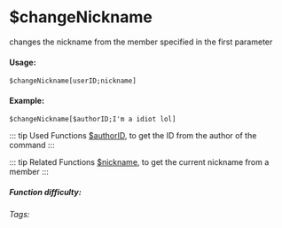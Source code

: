 # $changeNickname
changes the nickname from the member specified in the first parameter

#### Usage: 
`$changeNickname[userID;nickname]`

#### Example:
`$changeNickname[$authorID;I'm a idiot lol]`

::: tip Used Functions
[$authorID](../Member/authorID.md), to get the ID from the author of the command
:::

::: tip Related Functions
[$nickname](../Member/nickname.md), to get the current nickname from a member
:::


##### Function difficulty: <Badge type="tip" text="Easy" vertical="middle" /> 
###### Tags: <Badge type="tip" text="change Nickname" vertical="middle" /> <Badge type="tip" text="nickname" vertical="middle" /> <Badge type="tip" text="server name" vertical="middle" /> <Badge type="tip" text="Names" vertical="middle" /> <Badge type="tip" text="modify name" vertical="middle" />